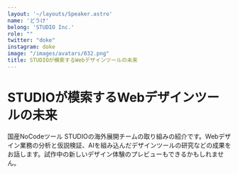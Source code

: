 ```yaml
---
layout: '~/layouts/Speaker.astro'
name: 'どうけ'
belong: 'STUDIO Inc.'
role: ""
twitter: "doke"
instagram: doke
image: "/images/avatars/032.png"
title: STUDIOが模索するWebデザインツールの未来
---
```


# STUDIOが模索するWebデザインツールの未来

国産NoCodeツール STUDIOの海外展開チームの取り組みの紹介です。Webデザイン業務の分析と仮説検証、AIを組み込んだデザインツールの研究などの成果をお話します。試作中の新しいデザイン体験のプレビューもできるかもしれません。